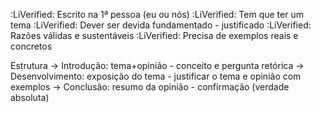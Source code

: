 :LiVerified: Escrito na 1ª pessoa (eu ou nós)
:LiVerified: Tem que ter um tema
:LiVerified: Dever ser devida fundamentado - justificado
:LiVerified: Razões válidas e sustentáveis
:LiVerified: Precisa de exemplos reais e concretos

 Estrutura
 -> Introdução: tema+opinião - conceito e pergunta retórica
 -> Desenvolvimento: exposição do tema - justificar o tema e opinião com exemplos
 -> Conclusão: resumo da opinião - confirmação (verdade absoluta)